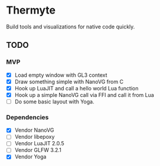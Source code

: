 # Thermyte

Build tools and visualizations for native code quickly.

## TODO

### MVP
 - [x] Load empty window with GL3 context
 - [x] Draw something simple with NanoVG from C
 - [x] Hook up LuaJIT and call a hello world Lua function
 - [x] Hook up a simple NanoVG call via FFI and call it from Lua
 - [ ] Do some basic layout with Yoga.

### Dependencies
 - [x] Vendor NanoVG
 - [ ] Vendor libepoxy
 - [ ] Vendor LuaJIT 2.0.5
 - [ ] Vendor GLFW 3.2.1
 - [x] Vendor Yoga
